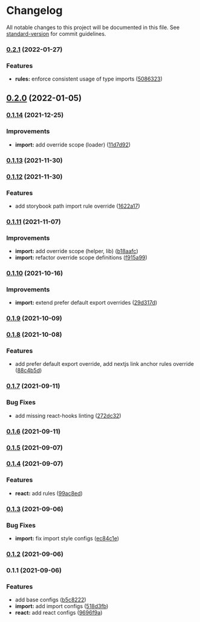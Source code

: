 # Changelog

All notable changes to this project will be documented in this file. See [standard-version](https://github.com/conventional-changelog/standard-version) for commit guidelines.

### [0.2.1](https://github.com/sozonome/eslint-config-sznm/compare/v0.2.0...v0.2.1) (2022-01-27)


### Features

* **rules:** enforce consistent usage of type imports ([5086323](https://github.com/sozonome/eslint-config-sznm/commit/5086323b45930e298a49521372db86a474848627))

## [0.2.0](https://github.com/sozonome/eslint-config-sznm/compare/v0.1.14...v0.2.0) (2022-01-05)

### [0.1.14](https://github.com/sozonome/eslint-config-sznm/compare/v0.1.13...v0.1.14) (2021-12-25)


### Improvements

* **import:** add override scope (loader) ([11d7d92](https://github.com/sozonome/eslint-config-sznm/commit/11d7d92bb1885ac71a5be0b17cd84091c307d7df))

### [0.1.13](https://github.com/sozonome/eslint-config-sznm/compare/v0.1.12...v0.1.13) (2021-11-30)

### [0.1.12](https://github.com/sozonome/eslint-config-sznm/compare/v0.1.11...v0.1.12) (2021-11-30)


### Features

* add storybook path import rule override ([1622a17](https://github.com/sozonome/eslint-config-sznm/commit/1622a17a93cb3fc7e11ca17657903871a94891ee))

### [0.1.11](https://github.com/sozonome/eslint-config-sznm/compare/v0.1.10...v0.1.11) (2021-11-07)


### Improvements

* **import:** add override scope (helper, lib) ([b18aafc](https://github.com/sozonome/eslint-config-sznm/commit/b18aafc8e7eaacb0dbe9cde4de6e48ddcabf5e7e))
* **import:** refactor override scope definitions ([f915a99](https://github.com/sozonome/eslint-config-sznm/commit/f915a99e16f915787f0e297c7927916680ad47ae))

### [0.1.10](https://github.com/sozonome/eslint-config-sznm/compare/v0.1.9...v0.1.10) (2021-10-16)


### Improvements

* **import:** extend prefer default export overrides ([29d317d](https://github.com/sozonome/eslint-config-sznm/commit/29d317d94ac893658224088b323de9974ea71e40))

### [0.1.9](https://github.com/sozonome/eslint-config-sznm/compare/v0.1.8...v0.1.9) (2021-10-09)

### [0.1.8](https://github.com/sozonome/eslint-config-sznm/compare/v0.1.7...v0.1.8) (2021-10-08)


### Features

* add prefer default export override, add nextjs link anchor rules override ([88c4b5d](https://github.com/sozonome/eslint-config-sznm/commit/88c4b5dea0e30318a7a4e80cfb0f80fa9378eb8d))

### [0.1.7](https://github.com/sozonome/eslint-config-sznm/compare/v0.1.6...v0.1.7) (2021-09-11)


### Bug Fixes

* add missing react-hooks linting ([272dc32](https://github.com/sozonome/eslint-config-sznm/commit/272dc32ddb7c3ba22343362b42f08829d3a457f1))

### [0.1.6](https://github.com/sozonome/eslint-config-sznm/compare/v0.1.5...v0.1.6) (2021-09-11)

### [0.1.5](https://github.com/sozonome/eslint-config-sznm/compare/v0.1.4...v0.1.5) (2021-09-07)

### [0.1.4](https://github.com/sozonome/eslint-config-sznm/compare/v0.1.3...v0.1.4) (2021-09-07)


### Features

* **react:** add rules ([99ac8ed](https://github.com/sozonome/eslint-config-sznm/commit/99ac8edbf8ab2671a529a43c49c2fb94c7cc69fc))

### [0.1.3](https://github.com/sozonome/eslint-config-sznm/compare/v0.1.2...v0.1.3) (2021-09-06)


### Bug Fixes

* **import:** fix import style configs ([ec84c1e](https://github.com/sozonome/eslint-config-sznm/commit/ec84c1e6fa3087d95d773544ac3c3ae417dac65e))

### [0.1.2](https://github.com/sozonome/eslint-config-sznm/compare/v0.1.1...v0.1.2) (2021-09-06)

### 0.1.1 (2021-09-06)


### Features

* add base configs ([b5c8222](https://github.com/sozonome/eslint-config-sznm/commit/b5c822218a0af77e53915c3332a482f7ddc45f4e))
* **import:** add import configs ([518d3fb](https://github.com/sozonome/eslint-config-sznm/commit/518d3fb1d5d86704851f557ed26d805dac06e558))
* **react:** add react configs ([9696f9a](https://github.com/sozonome/eslint-config-sznm/commit/9696f9a0659eaa1f96a6b6245a4eef6923617678))
